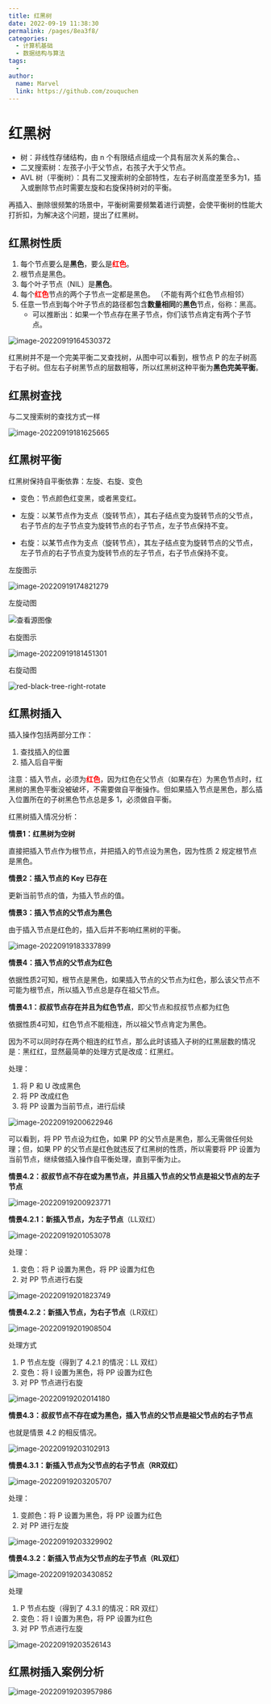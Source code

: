 ```yaml
---
title: 红黑树
date: 2022-09-19 11:38:30
permalink: /pages/8ea3f8/
categories:
  - 计算机基础
  - 数据结构与算法
tags:
  - 
author: 
  name: Marvel
  link: https://github.com/zouquchen
---
```

# 红黑树

- 树：非线性存储结构，由 n 个有限结点组成一个具有层次关系的集合。、
- 二叉搜索树：左孩子小于父节点，右孩子大于父节点。
- AVL  树（平衡树）：具有二叉搜索树的全部特性，左右子树高度差至多为1，插入或删除节点时需要左旋和右旋保持树对的平衡。

再插入、删除很频繁的场景中，平衡树需要频繁着进行调整，会使平衡树的性能大打折扣，为解决这个问题，提出了红黑树。

## 红黑树性质

1. 每个节点要么是**黑色**，要么是<font color='red'>**红色**</font>。
2. 根节点是黑色。
3. 每个叶子节点（NIL）是**黑色**。
4. 每个<font color='red'>**红色**</font>节点的两个子节点一定都是黑色。 （不能有两个红色节点相邻）
5. 任意一节点到每个叶子节点的路径都包含**数量相同**的**黑色**节点，俗称：黑高。
   - 可以推断出：如果一个节点存在黑子节点，你们该节点肯定有两个子节点。 

![image-20220919164530372](https://studynote-images.oss-cn-hangzhou.aliyuncs.com/red-black-tree.png)

红黑树并不是一个完美平衡二叉查找树，从图中可以看到，根节点 P 的左子树高于右子树。但左右子树黑节点的层数相等，所以红黑树这种平衡为**黑色完美平衡**。

## 红黑树查找

与二叉搜索树的查找方式一样

![image-20220919181625665](https://studynote-images.oss-cn-hangzhou.aliyuncs.com/red-black-tree2.png)

## 红黑树平衡

红黑树保持自平衡依靠：左旋、右旋、变色

- 变色：节点颜色红变黑，或者黑变红。

- 左旋：以某节点作为支点（旋转节点），其右子结点变为旋转节点的父节点，右子节点的左子节点变为旋转节点的右子节点，左子节点保持不变。

- 右旋：以某节点作为支点（旋转节点），其左子结点变为旋转节点的父节点，左子节点的右子节点变为旋转节点的左子节点，右子节点保持不变。


左旋图示

![image-20220919174821279](https://studynote-images.oss-cn-hangzhou.aliyuncs.com/red-black-tree-left-rotate.png)

左旋动图

![查看源图像](https://studynote-images.oss-cn-hangzhou.aliyuncs.com/red-black-tree-left-rotate.gif)

右旋图示

![image-20220919181451301](https://studynote-images.oss-cn-hangzhou.aliyuncs.com/red-black-tree-right-rotate.png)



右旋动图

![red-black-tree-right-rotate](https://studynote-images.oss-cn-hangzhou.aliyuncs.com/red-black-tree-right-rotate.gif)



## 红黑树插入

插入操作包括两部分工作：

1. 查找插入的位置
2. 插入后自平衡

注意：插入节点，必须为<font color='red'>**红色**</font>，因为红色在父节点（如果存在）为黑色节点时，红黑树的黑色平衡没被破坏，不需要做自平衡操作。但如果插入节点是黑色，那么插入位置所在的子树黑色节点总是多 1，必须做自平衡。



红黑树插入情况分析：

**情景1：红黑树为空树**

直接把插入节点作为根节点，并把插入的节点设为黑色，因为性质 2 规定根节点是黑色。



**情景2：插入节点的 Key 已存在**

更新当前节点的值，为插入节点的值。



**情景3：插入节点的父节点为黑色**

由于插入节点是红色的，插入后并不影响红黑树的平衡。

![image-20220919183337899](https://studynote-images.oss-cn-hangzhou.aliyuncs.com/red-black-tree-inset-red-node.png)



**情景4：插入节点的父节点为红色**

依据性质2可知，根节点是黑色，如果插入节点的父节点为红色，那么该父节点不可能为根节点，所以插入节点总是存在祖父节点。

**情景4.1：叔叔节点存在并且为红色节点**，即父节点和叔叔节点都为红色

依据性质4可知，红色节点不能相连，所以祖父节点肯定为黑色。

因为不可以同时存在两个相连的红节点，那么此时该插入子树的红黑层数的情况是：黑红红，显然最简单的处理方式是改成：红黑红。

处理：

1. 将 P 和 U 改成黑色
2. 将 PP 改成红色
3. 将 PP 设置为当前节点，进行后续


![image-20220919200622946](https://studynote-images.oss-cn-hangzhou.aliyuncs.com/red-black-tree-insert-red1.png)


可以看到，将 PP 节点设为红色，如果 PP 的父节点是黑色，那么无需做任何处理；但，如果 PP 的父节点是红色就违反了红黑树的性质，所以需要将 PP 设置为当前节点，继续做插入操作自平衡处理，直到平衡为止。

**情景4.2：叔叔节点不存在或为黑节点，并且插入节点的父节点是祖父节点的左子节点**

![image-20220919200923771](https://studynote-images.oss-cn-hangzhou.aliyuncs.com/red-black-tree-insert-red2.png)

**情景4.2.1：新插入节点，为左子节点**（LL双红）

![image-20220919201053078](https://studynote-images.oss-cn-hangzhou.aliyuncs.com/red-black-tree-inset-red3.png)

处理：

1. 变色：将 P 设置为黑色，将 PP 设置为红色
2. 对 PP 节点进行右旋

![image-20220919201823749](https://studynote-images.oss-cn-hangzhou.aliyuncs.com/red-black-tree-inser-red5.png)

**情景4.2.2：新插入节点，为右子节点**（LR双红）

![image-20220919201908504](https://studynote-images.oss-cn-hangzhou.aliyuncs.com/red-black-tree-insert-red6.png)

处理方式

1. P 节点左旋（得到了 4.2.1 的情况：LL 双红）
2. 变色：将 I 设置为黑色，将 PP 设置为红色
3. 对 PP 节点进行右旋

![image-20220919202014180](https://studynote-images.oss-cn-hangzhou.aliyuncs.com/red-black-tree-insert-red7.png)

**情景4.3：叔叔节点不存在或为黑色，插入节点的父节点是祖父节点的右子节点**

也就是情景 4.2 的相反情况。

![image-20220919203102913](https://studynote-images.oss-cn-hangzhou.aliyuncs.com/red-black-tree-insert-red8.png)

**情景4.3.1：新插入节点为父节点的右子节点（RR双红）**

![image-20220919203205707](https://studynote-images.oss-cn-hangzhou.aliyuncs.com/red-black-tree-insert-red9.png)

处理：

1. 变颜色：将 P 设置为黑色，将 PP 设置为红色
2. 对 PP 进行左旋

![image-20220919203329902](https://studynote-images.oss-cn-hangzhou.aliyuncs.com/red-black-tree-insert-red10.png)

**情景4.3.2：新插入节点为父节点的左子节点（RL双红）**

![image-20220919203430852](https://studynote-images.oss-cn-hangzhou.aliyuncs.com/red-black-tree-insert-red11.png)

 处理

1. P 节点右旋（得到了 4.3.1 的情况：RR 双红）
2. 变色：将 I 设置为黑色，将 PP 设置为红色
3. 对 PP 节点进行左旋

![image-20220919203526143](https://studynote-images.oss-cn-hangzhou.aliyuncs.com/red-black-tree-insert-red12.png)



## 红黑树插入案例分析 

![image-20220919203957986](https://studynote-images.oss-cn-hangzhou.aliyuncs.com/image-20220919203957986.png)
